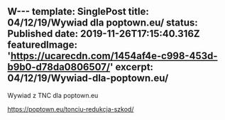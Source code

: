 W---
template: SinglePost
title: 04/12/19/Wywiad dla poptown.eu/
status: Published
date: 2019-11-26T17:15:40.316Z
featuredImage: 'https://ucarecdn.com/1454af4e-c998-453d-b9b0-d78da0806507/'
excerpt: 04/12/19/Wywiad-dla-poptown.eu/
---

Wywiad z TNC dla poptown.eu

https://poptown.eu/tonciu-redukcja-szkod/
